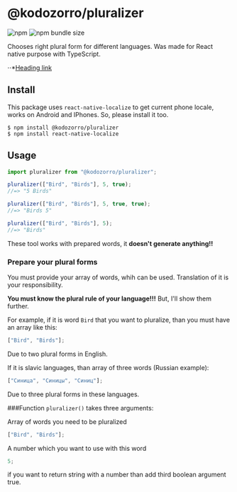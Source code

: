 # @kodozorro/pluralizer

![npm](https://img.shields.io/npm/v/pluralizer)
![npm bundle size](https://img.shields.io/bundlephobia/min/pluralizer)

Chooses right plural form for different languages. Was made for React native purpose with TypeScript.

⋅⋅*[Heading link](https://github.com/kodozorro/pluralizer/tree/work#install)


## Install

This package uses `react-native-localize` to get current phone locale, works on Android and IPhones. So, please install it too.

```
$ npm install @kodozorro/pluralizer
$ npm install react-native-localize
```

## Usage

```ts
import pluralizer from "@kodozorro/pluralizer";

pluralizer(["Bird", "Birds"], 5, true);
//=> "5 Birds"

pluralizer(["Bird", "Birds"], 5, true, true);
//=> "Birds 5"

pluralizer(["Bird", "Birds"], 5);
//=> "Birds"
```

These tool works with prepared words, it **doesn't generate anything!!**

### Prepare your plural forms

You must provide your array of words, whih can be used. Translation of it is your responsibility.

**You must know the plural rule of your language!!!** But, I'll show them further.

For example, if it is word `Bird` that you want to pluralize, than you must have an array like this:

```ts
["Bird", "Birds"];
```

Due to two plural forms in English.

If it is slavic languages, than array of three words (Russian example):

```ts
["Синица", "Синицы", "Синиц"];
```

Due to three plural forms in these languages.

###Function `pluralizer()` takes three arguments:

Array of words you need to be pluralized

```ts
["Bird", "Birds"];
```

A number which you want to use with this word

```ts
5;
```

if you want to return string with a number than add third boolean argument true.
